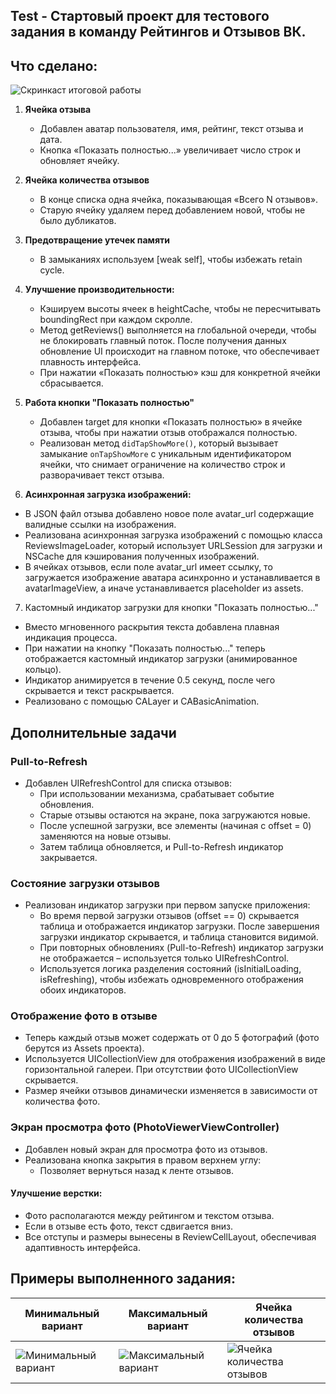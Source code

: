 ## Test - Стартовый проект для тестового задания в команду Рейтингов и Отзывов ВК.

## Что сделано:
![Скринкаст итоговой работы](/Screenshots/vid_1.gif)

1. **Ячейка отзыва**
   - Добавлен аватар пользователя, имя, рейтинг, текст отзыва и дата.
   - Кнопка «Показать полностью...» увеличивает число строк и обновляет ячейку.

2. **Ячейка количества отзывов**
   - В конце списка одна ячейка, показывающая «Всего N отзывов».
   - Старую ячейку удаляем перед добавлением новой, чтобы не было дубликатов.

3. **Предотвращение утечек памяти**
   - В замыканиях используем [weak self], чтобы избежать retain cycle.

4. **Улучшение производительности:**
   - Кэшируем высоты ячеек в heightCache, чтобы не пересчитывать boundingRect при каждом скролле.
   - Метод getReviews() выполняется на глобальной очереди, чтобы не блокировать главный поток. После получения данных обновление UI происходит на главном потоке, что обеспечивает плавность интерфейса.
   - При нажатии «Показать полностью» кэш для конкретной ячейки сбрасывается.

5. **Работа кнопки "Показать полностью"**
   - Добавлен target для кнопки «Показать полностью» в ячейке отзыва, чтобы при нажатии отзыв отображался полностью.
   - Реализован метод `didTapShowMore()`, который вызывает замыкание `onTapShowMore` с уникальным идентификатором ячейки, что снимает ограничение на количество строк и разворачивает текст отзыва.

6. **Асинхронная загрузка изображений:**
  - В JSON файл отзыва добавлено новое поле avatar_url содержащие валидные ссылки на изображения.
  - Реализована асинхронная загрузка изображений с помощью класса ReviewsImageLoader, который использует URLSession для загрузки и NSCache для кэширования полученных изображений.
  - В ячейках отзывов, если поле avatar_url имеет ссылку, то загружается изображение аватара асинхронно и устанавливается в avatarImageView, а иначе устанавливается placeholder из assets.
7. Кастомный индикатор загрузки для кнопки "Показать полностью..."

- Вместо мгновенного раскрытия текста добавлена плавная индикация процесса.
- При нажатии на кнопку "Показать полностью..." теперь отображается кастомный индикатор загрузки (анимированное кольцо).
- Индикатор анимируется в течение 0.5 секунд, после чего скрывается и текст раскрывается.
- Реализовано с помощью CALayer и CABasicAnimation.

## Дополнительные задачи

### Pull-to-Refresh
- Добавлен UIRefreshControl для списка отзывов:
  - При использовании механизма, срабатывает событие обновления.
  - Старые отзывы остаются на экране, пока загружаются новые.
  - После успешной загрузки, все элементы (начиная с offset = 0) заменяются на новые отзывы.
  - Затем таблица обновляется, и Pull-to-Refresh индикатор закрывается.

### Состояние загрузки отзывов

- Реализован индикатор загрузки при первом запуске приложения:
  - Во время первой загрузки отзывов (offset == 0) скрывается таблица и отображается индикатор загрузки. После завершения загрузки индикатор скрывается, и таблица становится видимой.
  - При повторных обновлениях (Pull-to-Refresh) индикатор загрузки не отображается – используется только UIRefreshControl.
  - Используется логика разделения состояний (isInitialLoading, isRefreshing), чтобы избежать одновременного отображения обоих индикаторов.

### Отображение фото в отзыве

- Теперь каждый отзыв может содержать от 0 до 5 фотографий (фото берутся из Assets проекта).
- Используется UICollectionView для отображения изображений в виде горизонтальной галереи. При отсутствии фото UICollectionView скрывается.
- Размер ячейки отзывов динамически изменяется в зависимости от количества фото.

### Экран просмотра фото (PhotoViewerViewController)
- Добавлен новый экран для просмотра фото из отзывов.
- Реализована кнопка закрытия в правом верхнем углу:
  - Позволяет вернуться назад к ленте отзывов.

#### Улучшение верстки:
- Фото располагаются между рейтингом и текстом отзыва.
- Если в отзыве есть фото, текст сдвигается вниз.
- Все отступы и размеры вынесены в ReviewCellLayout, обеспечивая адаптивность интерфейса.


## Примеры выполненного задания:

Минимальный вариант|Максимальный вариант|Ячейка количества отзывов
-|-|-
![Минимальный вариант](/Screenshots/1.png) | ![Максимальный вариант](/Screenshots/2.png) | ![Ячейка количества отзывов](/Screenshots/3.png)
